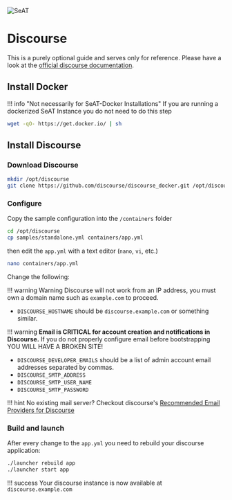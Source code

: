 ![SeAT](https://i.imgur.com/aPPOxSK.png)

# Discourse

This is a purely optional guide and serves only for reference. Please have a look at the [official discourse documentation](https://github.com/discourse/discourse/blob/master/docs/INSTALL.md).

## Install Docker

!!! info "Not necessarily for SeAT-Docker Installations"
    If you are running a dockerized SeAT Instance you do not need to do this step
    
````bash
wget -qO- https://get.docker.io/ | sh
````

## Install Discourse

### Download Discourse
````bash
mkdir /opt/discourse
git clone https://github.com/discourse/discourse_docker.git /opt/discourse
````
### Configure

Copy the sample configuration into the `/containers` folder 
````bash
cd /opt/discourse
cp samples/standalone.yml containers/app.yml
````
then edit the `app.yml` with a text editor (`nano`, `vi`, etc.)

````bash
nano containers/app.yml
````

Change the following:

!!! warning 
    Warning Discourse will not work from an IP address, you must own a domain name such as `example.com` to proceed.


* `DISCOURSE_HOSTNAME` should be `discourse.example.com` or something similar.

!!! warning 
    **Email is CRITICAL for account creation and notifications in Discourse.** If you do not properly configure email before bootstrapping YOU WILL HAVE A BROKEN SITE!
    
* `DISCOURSE_DEVELOPER_EMAILS` should be a list of admin account email addresses separated by commas.
* `DISCOURSE_SMTP_ADDRESS`
* `DISCOURSE_SMTP_USER_NAME`
* `DISCOURSE_SMTP_PASSWORD`

!!! hint
    No existing mail server? Checkout discourse's [Recommended Email Providers for Discourse](https://github.com/discourse/discourse/blob/master/docs/INSTALL-email.md) 



### Build and launch

After every change to the `app.yml` you need to rebuild your discourse application:

````bash
./launcher rebuild app
./launcher start app
````

!!! success
    Your discourse instance is now available at `discourse.example.com`
    
